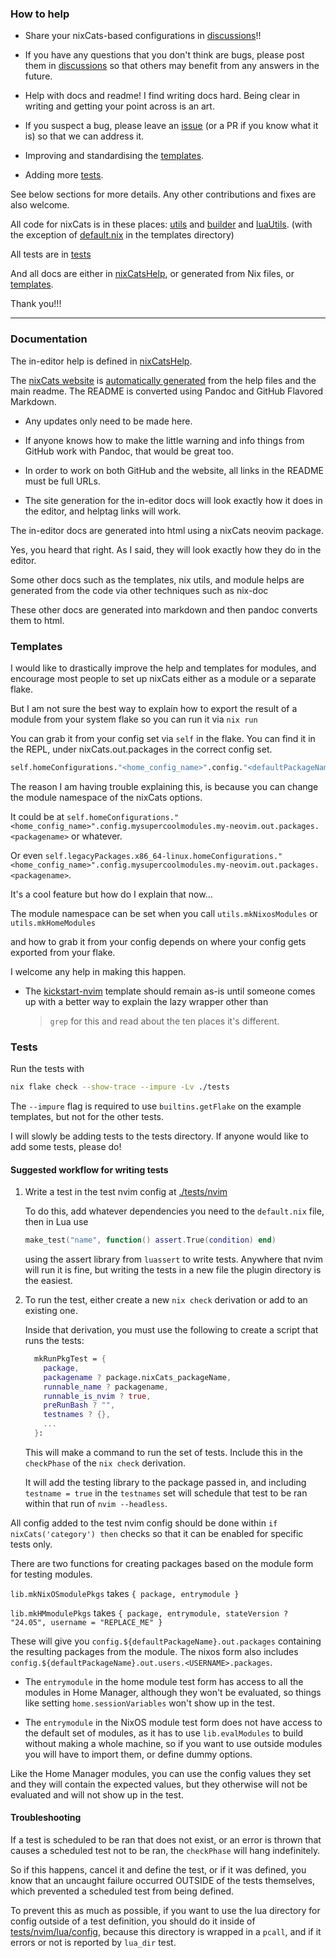 ### How to help

- Share your nixCats-based configurations in [discussions](https://github.com/BirdeeHub/nixCats-nvim/discussions)!!

- If you have any questions that you don't think are bugs, please post them in [discussions](https://github.com/BirdeeHub/nixCats-nvim/discussions) so that others may benefit from any answers in the future.

- Help with docs and readme! I find writing docs hard.
  Being clear in writing and getting your point across is an art.

- If you suspect a bug, please leave an [issue](https://github.com/BirdeeHub/nixCats-nvim/issues) (or a PR if you know what it is) so that we can address it.

- Improving and standardising the [templates](./templates).

- Adding more [tests](#tests).

See below sections for more details.
Any other contributions and fixes are also welcome.

All code for nixCats is in these places: [utils](./utils) and [builder](./builder) and [luaUtils](./templates/luaUtils/lua/nixCatsUtils).
(with the exception of [default.nix](./templates/default.nix) in the templates directory)

All tests are in [tests](./tests)

And all docs are either in [nixCatsHelp](./nixCatsHelp), or generated from Nix files, or [templates](./templates).

Thank you!!!

---

### Documentation

The in-editor help is defined in [nixCatsHelp](./nixCatsHelp).

The [nixCats website](https://nixcats.org) is [automatically generated](https://github.com/BirdeeHub/nixCats-doc) from the help files and the main readme.
The README is converted using Pandoc and GitHub Flavored Markdown.

- Any updates only need to be made here.

- If anyone knows how to make the little warning and info things from GitHub work with Pandoc, that would be great too.

- In order to work on both GitHub and the website, all links in the README must be full URLs.

- The site generation for the in-editor docs will look exactly how it does in the editor,
and helptag links will work.

The in-editor docs are generated into html using a nixCats neovim package.

Yes, you heard that right. As I said, they will look exactly how they do in the editor.

Some other docs such as the templates, nix utils, and module helps are generated from the code via other techniques such as nix-doc

These other docs are generated into markdown and then pandoc converts them to html.

### Templates

I would like to drastically improve the help and templates for modules,
and encourage most people to set up nixCats either as a module or a separate flake.

But I am not sure the best way to explain how to export
the result of a module from your system flake so you can run it via `nix run`

You can grab it from your config set via `self` in the flake.
You can find it in the REPL, under nixCats.out.packages in the correct config set.

```nix
self.homeConfigurations."<home_config_name>".config."<defaultPackageName>".out.packages."<package_name>"
```

The reason I am having trouble explaining this, is because you can change the module namespace of the nixCats options.

It could be at `self.homeConfigurations."<home_config_name>".config.mysupercoolmodules.my-neovim.out.packages.<packagename>` or whatever.

Or even `self.legacyPackages.x86_64-linux.homeConfigurations."<home_config_name>".config.mysupercoolmodules.my-neovim.out.packages.<packagename>`.

It's a cool feature but how do I explain that now...

The module namespace can be set when you call `utils.mkNixosModules` or `utils.mkHomeModules`

and how to grab it from your config depends on where your config gets exported from your flake.

I welcome any help in making this happen.

- The [kickstart-nvim](./templates/kickstart-nvim) template should remain as-is until someone comes up with a better way to explain the lazy wrapper other than
  > `grep` for this and read about the ten places it's different.

### Tests

Run the tests with
```sh
nix flake check --show-trace --impure -Lv ./tests
```

The `--impure` flag is required to use `builtins.getFlake` on the example templates, but not for the other tests.

I will slowly be adding tests to the tests directory.
If anyone would like to add some tests, please do!

#### Suggested workflow for writing tests

1. Write a test in the test nvim config at [./tests/nvim](./tests/nvim)

   To do this, add whatever dependencies you need to the `default.nix` file,
   then in Lua use
   ```lua
   make_test("name", function() assert.True(condition) end)
   ```
   using the assert library from `luassert` to write tests.
   Anywhere that nvim will run it is fine, but writing the tests in
   a new file the plugin directory is the easiest.

2. To run the test, either create a new `nix check` derivation or add to an existing one.

   Inside that derivation, you must use the following to create a script that runs the tests:

   ```nix
     mkRunPkgTest = {
       package,
       packagename ? package.nixCats_packageName,
       runnable_name ? packagename,
       runnable_is_nvim ? true,
       preRunBash ? "",
       testnames ? {},
       ...
     }:
   ```
   This will make a command to run the set of tests.
   Include this in the `checkPhase` of the `nix check` derivation.

   It will add the testing library to the package passed in,
   and including `testname = true` in the `testnames` set will schedule that
   test to be ran within that run of `nvim --headless`.

All config added to the test nvim config should be done within `if nixCats('category') then`
checks so that it can be enabled for specific tests only.

There are two functions for creating packages based on the module form for testing modules.

`lib.mkNixOSmodulePkgs` takes `{ package, entrymodule }`

`lib.mkHMmodulePkgs` takes `{ package, entrymodule, stateVersion ? "24.05", username = "REPLACE_ME" }`

These will give you `config.${defaultPackageName}.out.packages` containing the resulting packages from the module.
The nixos form also includes `config.${defaultPackageName}.out.users.<USERNAME>.packages`.

- The `entrymodule` in the home module test form has access to all the modules in Home Manager,
although they won't be evaluated, so things like setting `home.sessionVariables` won't show up in the test.

- The `entrymodule` in the NixOS module test form does not have access to the default set of modules,
as it has to use `lib.evalModules` to build without making a whole machine,
so if you want to use outside modules you will have to import them, or define dummy options.

Like the Home Manager modules, you can use the config values they set and they will contain the expected values,
but they otherwise will not be evaluated and will not show up in the test.

#### Troubleshooting

If a test is scheduled to be ran that does not exist,
or an error is thrown that causes a scheduled test not to be ran,
the `checkPhase` will hang indefinitely.

So if this happens, cancel it and define the test, or if it was defined,
you know that an uncaught failure occurred OUTSIDE of the tests themselves,
which prevented a scheduled test from being defined.

To prevent this as much as possible, if you want to use the lua directory for config outside of a test definition,
you should do it inside of [tests/nvim/lua/config](./tests/nvim/lua/config), because this directory is wrapped
in a `pcall`, and if it errors or not is reported by `lua_dir` test.
